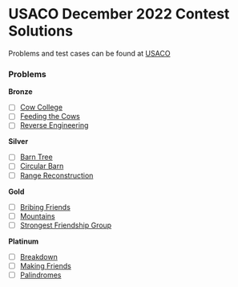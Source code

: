 # USACO December 2022 Contest Solutions

Problems and test cases can be found at [USACO](http://www.usaco.org/index.php?page=dec22results)

### Problems

**Bronze**

- [ ] [Cow College](http://www.usaco.org/index.php?page=viewproblem2&cpid=1251)
- [ ] [Feeding the Cows](http://www.usaco.org/index.php?page=viewproblem2&cpid=1252)
- [ ] [Reverse Engineering](http://www.usaco.org/index.php?page=viewproblem2&cpid=1253)

**Silver**

- [ ] [Barn Tree](http://www.usaco.org/index.php?page=viewproblem2&cpid=1254)
- [ ] [Circular Barn](http://www.usaco.org/index.php?page=viewproblem2&cpid=1255)
- [ ] [Range Reconstruction](http://www.usaco.org/index.php?page=viewproblem2&cpid=1256)

**Gold**

- [ ] [Bribing Friends](http://www.usaco.org/index.php?page=viewproblem2&cpid=1257)
- [ ] [Mountains](http://www.usaco.org/index.php?page=viewproblem2&cpid=1258)
- [ ] [Strongest Friendship Group](http://www.usaco.org/index.php?page=viewproblem2&cpid=1259)

**Platinum**

- [ ] [Breakdown](http://www.usaco.org/index.php?page=viewproblem2&cpid=1260)
- [ ] [Making Friends](http://www.usaco.org/index.php?page=viewproblem2&cpid=1261)
- [ ] [Palindromes](http://www.usaco.org/index.php?page=viewproblem2&cpid=1262)
